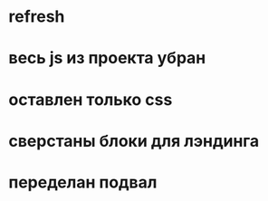 # refresh

# весь js из проекта убран
# оставлен только css
# сверстаны блоки для лэндинга
# переделан подвал
